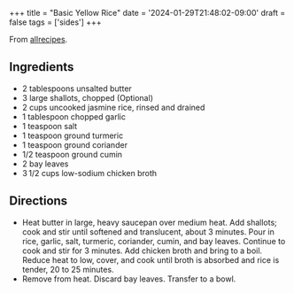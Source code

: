 +++
title = "Basic Yellow Rice"
date = '2024-01-29T21:48:02-09:00'
draft = false
tags = ['sides']
+++

From [allrecipes](https://www.allrecipes.com/recipe/273232/basic-yellow-rice/).

## Ingredients
* 2 tablespoons unsalted butter
* 3 large shallots, chopped (Optional)
* 2 cups uncooked jasmine rice, rinsed and drained
* 1 tablespoon chopped garlic
* 1 teaspoon salt
* 1 teaspoon ground turmeric
* 1 teaspoon ground coriander
* 1/2 teaspoon ground cumin
* 2 bay leaves
* 3 1/2 cups low-sodium chicken broth

## Directions
* Heat butter in large, heavy saucepan over medium heat. Add shallots; cook and stir until softened and translucent, about 3 minutes. Pour in rice, garlic, salt, turmeric, coriander, cumin, and bay leaves. Continue to cook and stir for 3 minutes. Add chicken broth and bring to a boil. Reduce heat to low, cover, and cook until broth is absorbed and rice is tender, 20 to 25 minutes.
* Remove from heat. Discard bay leaves. Transfer to a bowl.
